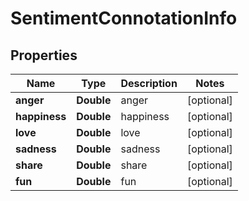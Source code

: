 

# SentimentConnotationInfo


## Properties

| Name | Type | Description | Notes |
|------------ | ------------- | ------------- | -------------|
|**anger** | **Double** | anger |  [optional] |
|**happiness** | **Double** | happiness |  [optional] |
|**love** | **Double** | love |  [optional] |
|**sadness** | **Double** | sadness |  [optional] |
|**share** | **Double** | share |  [optional] |
|**fun** | **Double** | fun |  [optional] |



